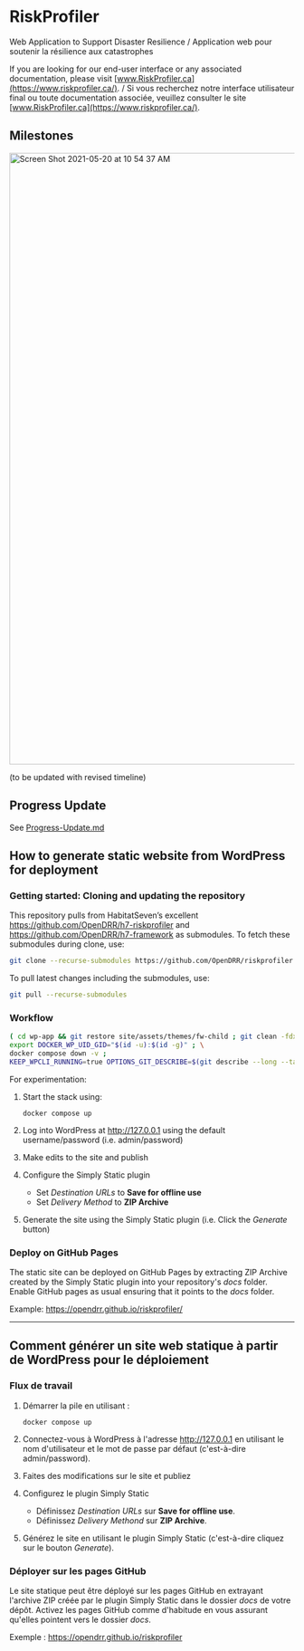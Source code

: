 # RiskProfiler

Web Application to Support Disaster Resilience / Application web pour soutenir la résilience aux catastrophes

If you are looking for our end-user interface or any associated documentation, please visit [www.RiskProfiler.ca](https://www.riskprofiler.ca/). / Si vous recherchez notre interface utilisateur final ou toute documentation associée, veuillez consulter le site [www.RiskProfiler.ca](https://www.riskprofiler.ca/).

## Milestones

<img width="1081" alt="Screen Shot 2021-05-20 at 10 54 37 AM" src="https://user-images.githubusercontent.com/2255248/119026245-cbf52280-b959-11eb-9597-8eb40b22d1f9.png">

(to be updated with revised timeline)

## Progress Update

See [Progress-Update.md](Progress-Update.md)

## How to generate static website from WordPress for deployment

### Getting started: Cloning and updating the repository

This repository pulls from HabitatSeven’s excellent https://github.com/OpenDRR/h7-riskprofiler and https://github.com/OpenDRR/h7-framework as submodules.
To fetch these submodules during clone, use:

```bash
git clone --recurse-submodules https://github.com/OpenDRR/riskprofiler.git
```

To pull latest changes including the submodules, use:

```bash
git pull --recurse-submodules
```

### Workflow

```bash
( cd wp-app && git restore site/assets/themes/fw-child ; git clean -fdx; git clean -fdX ) ; \
export DOCKER_WP_UID_GID="$(id -u):$(id -g)" ; \
docker compose down -v ;
KEEP_WPCLI_RUNNING=true OPTIONS_GIT_DESCRIBE=$(git describe --long --tags) docker compose up --abort-on-container-exit --exit-code-from wpcli
```

For experimentation:

1. Start the stack using:

    `docker compose up`
    
2. Log into WordPress at http://127.0.0.1 using the default username/password (i.e. admin/password)
3. Make edits to the site and publish
4. Configure the Simply Static plugin
   - Set *Destination URLs* to **Save for offline use**
   - Set *Delivery Method* to **ZIP Archive**
5. Generate the site using the Simply Static plugin (i.e. Click the *Generate* button)

### Deploy on GitHub Pages

The static site can be deployed on GitHub Pages by extracting ZIP Archive created by the Simply Static plugin into your repository's *docs* folder. Enable GitHub pages as usual ensuring that it points to the *docs* folder. 

Example: <https://opendrr.github.io/riskprofiler/>

---

## Comment générer un site web statique à partir de WordPress pour le déploiement

### Flux de travail

1. Démarrer la pile en utilisant :

    `docker compose up`
    
2. Connectez-vous à WordPress à l'adresse http://127.0.0.1 en utilisant le nom d'utilisateur et le mot de passe par défaut (c'est-à-dire admin/password).
3. Faites des modifications sur le site et publiez
4. Configurez le plugin Simply Static
   - Définissez *Destination URLs* sur **Save for offline use**.
   - Définissez *Delivery Methond* sur **ZIP Archive**.
5. Générez le site en utilisant le plugin Simply Static (c'est-à-dire cliquez sur le bouton *Generate*).

### Déployer sur les pages GitHub

Le site statique peut être déployé sur les pages GitHub en extrayant l'archive ZIP créée par le plugin Simply Static dans le dossier *docs* de votre dépôt. Activez les pages GitHub comme d'habitude en vous assurant qu'elles pointent vers le dossier *docs*. 

Exemple : <https://opendrr.github.io/riskprofiler>
